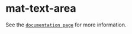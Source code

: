 # mat-text-area

See the [`documentation page`](http://www.expandjs.com/elements/mat-text-area) for more information.